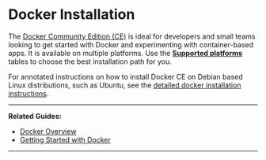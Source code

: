 # Docker Installation

The [Docker Community Edition (CE)][1] is ideal for developers and small teams looking to get 
started with Docker and experimenting with container-based apps. It is available on multiple 
platforms. Use the [**Supported platforms**][2] tables to choose the best installation path for 
you.

For annotated instructions on how to install Docker CE on Debian based Linux distributions, such as 
Ubuntu, see the [detailed docker installation instructions][3].

---

**Related Guides:**

- [Docker Overview][4]
- [Getting Started with Docker][5]

---

[1]: https://www.docker.com/community-edition
[2]: https://docs.docker.com/install/#supported-platforms
[3]: /Guides/Docker/Detailed%20Docker%20Installation
[4]: /Guides/Docker/Docker%20Overview
[5]: /Guides/Docker/Getting%20Started%20with%20Docker
